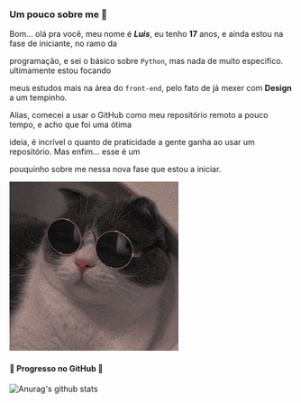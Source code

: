 ### Um pouco sobre me :yellow_heart:

 Bom... olá pra você, meu nome é ***Luis***, eu tenho **17** anos, e ainda estou na fase de iniciante, no ramo da

 programação, e sei o básico sobre `Python`, mas nada de muito especifico. ultimamente estou focando

 meus estudos mais na área do `front-end`, pelo fato de já mexer com **Design** a um tempinho.

 Alias, comecei a usar o GitHub como meu repositório remoto a pouco tempo, e acho que foi uma ótima

 ideia, é incrível o quanto de praticidade a gente ganha ao usar um repositório.  Mas enfim... esse é um

 pouquinho sobre me nessa nova fase que estou a iniciar.       

![img](https://raw.githubusercontent.com/NiziulLuizin/NiziulLuizin/main/a44a6dcb281f73a187d68f42d09a0c96.jpg)  



#### :arrow_down_small: Progresso no GitHub :arrow_down_small:

![Anurag's github stats](https://github-readme-stats.vercel.app/api?username=NiziulLuizin&show_icons=true&theme=radical) 















